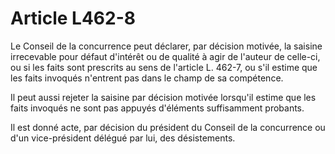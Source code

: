 # Article L462-8

Le Conseil de la concurrence peut déclarer, par décision motivée, la saisine irrecevable pour défaut d'intérêt ou de qualité à agir de l'auteur de celle-ci, ou si les faits sont prescrits au sens de l'article L. 462-7, ou s'il estime que les faits invoqués n'entrent pas dans le champ de sa compétence.

Il peut aussi rejeter la saisine par décision motivée lorsqu'il estime que les faits invoqués ne sont pas appuyés d'éléments suffisamment probants.

Il est donné acte, par décision du président du Conseil de la concurrence ou d'un vice-président délégué par lui, des désistements.
